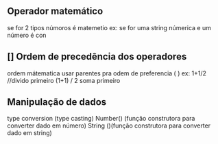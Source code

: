 ## Operador matemático
se for 2 tipos númoros é matemetio  ex: 
se for uma string númerica e um número é con

## [] Ordem de precedência dos operadores
ordem mátematica 
usar parentes  pra odem de preferencia ( )
ex: 1+1/2 //divido primeiro
(1+1) / 2 soma primeiro

## Manipulação de dados
type conversion (type casting)
Number() (função construtora para converter dado em número)
String ()(função construtora para converter dado em string)